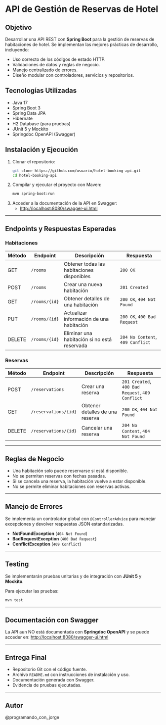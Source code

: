 # API de Gestión de Reservas de Hotel

## Objetivo
Desarrollar una API REST con **Spring Boot** para la gestión de reservas de habitaciones de hotel. Se implementan las mejores prácticas de desarrollo, incluyendo:

- Uso correcto de los códigos de estado HTTP.
- Validaciones de datos y reglas de negocio.
- Manejo centralizado de errores.
- Diseño modular con controladores, servicios y repositorios.

## Tecnologías Utilizadas
- Java 17
- Spring Boot 3
- Spring Data JPA
- Hibernate
- H2 Database (para pruebas)
- JUnit 5 y Mockito
- Springdoc OpenAPI (Swagger)

## Instalación y Ejecución
1. Clonar el repositorio:
   ```bash
   git clone https://github.com/usuario/hotel-booking-api.git
   cd hotel-booking-api
   ```
2. Compilar y ejecutar el proyecto con Maven:
   ```bash
   mvn spring-boot:run
   ```
3. Acceder a la documentación de la API en Swagger:
   - [http://localhost:8080/swagger-ui.html](http://localhost:8080/swagger-ui.html)

---

## Endpoints y Respuestas Esperadas

### Habitaciones
| Método | Endpoint         | Descripción | Respuesta |
|---------|-----------------|-------------|-----------|
| GET     | `/rooms`        | Obtener todas las habitaciones disponibles | `200 OK` |
| POST    | `/rooms`        | Crear una nueva habitación | `201 Created` |
| GET     | `/rooms/{id}`   | Obtener detalles de una habitación | `200 OK`, `404 Not Found` |
| PUT     | `/rooms/{id}`   | Actualizar información de una habitación | `200 OK`, `400 Bad Request` |
| DELETE  | `/rooms/{id}`   | Eliminar una habitación si no está reservada | `204 No Content`, `409 Conflict` |

### Reservas
| Método | Endpoint             | Descripción | Respuesta |
|---------|---------------------|-------------|-----------|
| POST    | `/reservations`     | Crear una reserva | `201 Created`, `400 Bad Request`, `409 Conflict` |
| GET     | `/reservations/{id}` | Obtener detalles de una reserva | `200 OK`, `404 Not Found` |
| DELETE  | `/reservations/{id}` | Cancelar una reserva | `204 No Content`, `404 Not Found` |

---

## Reglas de Negocio
- Una habitación solo puede reservarse si está disponible.
- No se permiten reservas con fechas pasadas.
- Si se cancela una reserva, la habitación vuelve a estar disponible.
- No se permite eliminar habitaciones con reservas activas.

---

## Manejo de Errores
Se implementa un controlador global con `@ControllerAdvice` para manejar excepciones y devolver respuestas JSON estandarizadas.

- **NotFoundException** (`404 Not Found`)
- **BadRequestException** (`400 Bad Request`)
- **ConflictException** (`409 Conflict`)

---

## Testing
Se implementarán pruebas unitarias y de integración con **JUnit 5** y **Mockito**.

Para ejecutar las pruebas:
```bash
mvn test
```

---

## Documentación con Swagger
La API aun NO está documentada con **Springdoc OpenAPI** y se puede acceder en:
[http://localhost:8080/swagger-ui.html](http://localhost:8080/swagger-ui.html)

---

## Entrega Final
- Repositorio Git con el código fuente.
- Archivo `README.md` con instrucciones de instalación y uso.
- Documentación generada con Swagger.
- Evidencia de pruebas ejecutadas.

---

## Autor
@programando_con_jorge
